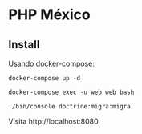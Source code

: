 # PHP México

## Install

Usando docker-compose:

`docker-compose up -d`

`docker-compose exec -u web web bash`

`./bin/console doctrine:migra:migra`

Visita http://localhost:8080
